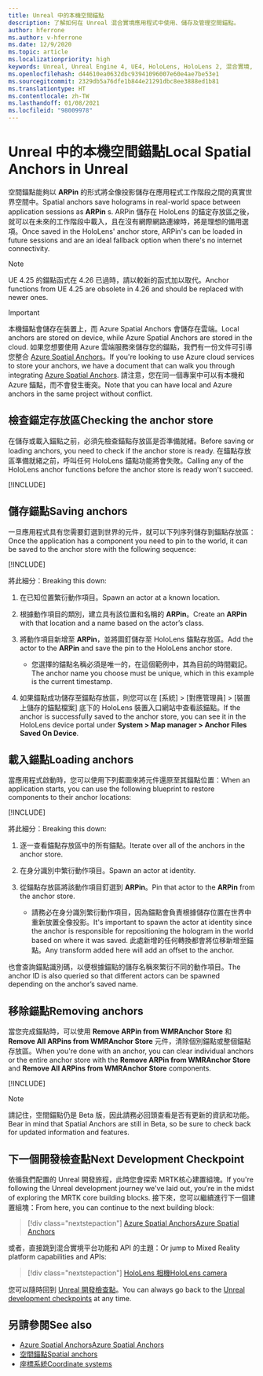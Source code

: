 ```yaml
---
title: Unreal 中的本機空間錨點
description: 了解如何在 Unreal 混合實境應用程式中使用、儲存及管理空間錨點。
author: hferrone
ms.author: v-hferrone
ms.date: 12/9/2020
ms.topic: article
ms.localizationpriority: high
keywords: Unreal, Unreal Engine 4, UE4, HoloLens, HoloLens 2, 混合實境, 開發, 功能, 文件, 指南, 全像投影, 空間錨點, 混合實境頭戴式裝置, windows 混合實境頭戴式裝置, 虛擬實境頭戴式裝置
ms.openlocfilehash: d44610ea0632dbc93941096007e60e4ae7be53e1
ms.sourcegitcommit: 2329db5a76dfe1b844e21291dbc8ee3888ed1b81
ms.translationtype: HT
ms.contentlocale: zh-TW
ms.lasthandoff: 01/08/2021
ms.locfileid: "98009978"
---
```

# <a name="local-spatial-anchors-in-unreal"></a><span data-ttu-id="1b4d1-104">Unreal 中的本機空間錨點</span><span class="sxs-lookup"><span data-stu-id="1b4d1-104">Local Spatial Anchors in Unreal</span></span>

<span data-ttu-id="1b4d1-105">空間錨點能夠以 **ARPin** 的形式將全像投影儲存在應用程式工作階段之間的真實世界空間中。</span><span class="sxs-lookup"><span data-stu-id="1b4d1-105">Spatial anchors save holograms in real-world space between application sessions as **ARPin** s.</span></span> <span data-ttu-id="1b4d1-106">ARPin 儲存在 HoloLens 的錨定存放區之後，就可以在未來的工作階段中載入，且在沒有網際網路連線時，將是理想的備用選項。</span><span class="sxs-lookup"><span data-stu-id="1b4d1-106">Once saved in the HoloLens' anchor store, ARPin's can be loaded in future sessions and are an ideal fallback option when there's no internet connectivity.</span></span>

> [!NOTE]
> <span data-ttu-id="1b4d1-107">UE 4.25 的錨點函式在 4.26 已過時，請以較新的函式加以取代。</span><span class="sxs-lookup"><span data-stu-id="1b4d1-107">Anchor functions from UE 4.25 are obsolete in 4.26 and should be replaced with newer ones.</span></span> 

> [!IMPORTANT]
> <span data-ttu-id="1b4d1-108">本機錨點會儲存在裝置上，而 Azure Spatial Anchors 會儲存在雲端。</span><span class="sxs-lookup"><span data-stu-id="1b4d1-108">Local anchors are stored on device, while Azure Spatial Anchors are stored in the cloud.</span></span> <span data-ttu-id="1b4d1-109">如果您想要使用 Azure 雲端服務來儲存您的錨點，我們有一份文件可引導您整合 [Azure Spatial Anchors](unreal-azure-spatial-anchors.md)。</span><span class="sxs-lookup"><span data-stu-id="1b4d1-109">If you're looking to use Azure cloud services to store your anchors, we have a document that can walk you through integrating [Azure Spatial Anchors](unreal-azure-spatial-anchors.md).</span></span> <span data-ttu-id="1b4d1-110">請注意，您在同一個專案中可以有本機和 Azure 錨點，而不會發生衝突。</span><span class="sxs-lookup"><span data-stu-id="1b4d1-110">Note that you can have local and Azure anchors in the same project without conflict.</span></span>

## <a name="checking-the-anchor-store"></a><span data-ttu-id="1b4d1-111">檢查錨定存放區</span><span class="sxs-lookup"><span data-stu-id="1b4d1-111">Checking the anchor store</span></span>

<span data-ttu-id="1b4d1-112">在儲存或載入錨點之前，必須先檢查錨點存放區是否準備就緒。</span><span class="sxs-lookup"><span data-stu-id="1b4d1-112">Before saving or loading anchors, you need to check if the anchor store is ready.</span></span>  <span data-ttu-id="1b4d1-113">在錨點存放區準備就緒之前，呼叫任何 HoloLens 錨點功能將會失敗。</span><span class="sxs-lookup"><span data-stu-id="1b4d1-113">Calling any of the HoloLens anchor functions before the anchor store is ready won't succeed.</span></span>  

[!INCLUDE[](includes/tabs-sa-1.md)]

## <a name="saving-anchors"></a><span data-ttu-id="1b4d1-114">儲存錨點</span><span class="sxs-lookup"><span data-stu-id="1b4d1-114">Saving anchors</span></span>

<span data-ttu-id="1b4d1-115">一旦應用程式具有您需要釘選到世界的元件，就可以下列序列儲存到錨點存放區：</span><span class="sxs-lookup"><span data-stu-id="1b4d1-115">Once the application has a component you need to pin to the world, it can be saved to the anchor store with the following sequence:</span></span> 

[!INCLUDE[](includes/tabs-sa-2.md)]

<span data-ttu-id="1b4d1-116">將此細分：</span><span class="sxs-lookup"><span data-stu-id="1b4d1-116">Breaking this down:</span></span>
1. <span data-ttu-id="1b4d1-117">在已知位置繁衍動作項目。</span><span class="sxs-lookup"><span data-stu-id="1b4d1-117">Spawn an actor at a known location.</span></span>
2. <span data-ttu-id="1b4d1-118">根據動作項目的類別，建立具有該位置和名稱的 **ARPin**。</span><span class="sxs-lookup"><span data-stu-id="1b4d1-118">Create an **ARPin** with that location and a name based on the actor’s class.</span></span> 
3. <span data-ttu-id="1b4d1-119">將動作項目新增至 **ARPin**，並將圖釘儲存至 HoloLens 錨點存放區。</span><span class="sxs-lookup"><span data-stu-id="1b4d1-119">Add the actor to the **ARPin** and save the pin to the HoloLens anchor store.</span></span>  
    * <span data-ttu-id="1b4d1-120">您選擇的錨點名稱必須是唯一的，在這個範例中，其為目前的時間戳記。</span><span class="sxs-lookup"><span data-stu-id="1b4d1-120">The anchor name you choose must be unique, which in this example is the current timestamp.</span></span> 

4. <span data-ttu-id="1b4d1-121">如果錨點成功儲存至錨點存放區，則您可以在 [系統] > [對應管理員] > [裝置上儲存的錨點檔案] 底下的 HoloLens 裝置入口網站中查看該錨點。</span><span class="sxs-lookup"><span data-stu-id="1b4d1-121">If the anchor is successfully saved to the anchor store, you can see it in the HoloLens device portal under **System > Map manager > Anchor Files Saved On Device**.</span></span> 

## <a name="loading-anchors"></a><span data-ttu-id="1b4d1-122">載入錨點</span><span class="sxs-lookup"><span data-stu-id="1b4d1-122">Loading anchors</span></span>

<span data-ttu-id="1b4d1-123">當應用程式啟動時，您可以使用下列藍圖來將元件還原至其錨點位置：</span><span class="sxs-lookup"><span data-stu-id="1b4d1-123">When an application starts, you can use the following blueprint to restore components to their anchor locations:</span></span>

[!INCLUDE[](includes/tabs-sa-3.md)]

<span data-ttu-id="1b4d1-124">將此細分：</span><span class="sxs-lookup"><span data-stu-id="1b4d1-124">Breaking this down:</span></span>
1. <span data-ttu-id="1b4d1-125">逐一查看錨點存放區中的所有錨點。</span><span class="sxs-lookup"><span data-stu-id="1b4d1-125">Iterate over all of the anchors in the anchor store.</span></span> 
2. <span data-ttu-id="1b4d1-126">在身分識別中繁衍動作項目。</span><span class="sxs-lookup"><span data-stu-id="1b4d1-126">Spawn an actor at identity.</span></span>
3. <span data-ttu-id="1b4d1-127">從錨點存放區將該動作項目釘選到 **ARPin**。</span><span class="sxs-lookup"><span data-stu-id="1b4d1-127">Pin that actor to the **ARPin** from the anchor store.</span></span>  

    * <span data-ttu-id="1b4d1-128">請務必在身分識別繁衍動作項目，因為錨點會負責根據儲存位置在世界中重新放置全像投影。</span><span class="sxs-lookup"><span data-stu-id="1b4d1-128">It's important to spawn the actor at identity since the anchor is responsible for repositioning the hologram in the world based on where it was saved.</span></span> <span data-ttu-id="1b4d1-129">此處新增的任何轉換都會將位移新增至錨點。</span><span class="sxs-lookup"><span data-stu-id="1b4d1-129">Any transform added here will add an offset to the anchor.</span></span> 

<span data-ttu-id="1b4d1-130">也會查詢錨點識別碼，以便根據錨點的儲存名稱來繁衍不同的動作項目。</span><span class="sxs-lookup"><span data-stu-id="1b4d1-130">The anchor ID is also queried so that different actors can be spawned depending on the anchor’s saved name.</span></span> 

## <a name="removing-anchors"></a><span data-ttu-id="1b4d1-131">移除錨點</span><span class="sxs-lookup"><span data-stu-id="1b4d1-131">Removing anchors</span></span> 

<span data-ttu-id="1b4d1-132">當您完成錨點時，可以使用 **Remove ARPin from WMRAnchor Store** 和 **Remove All ARPins from WMRAnchor Store** 元件，清除個別錨點或整個錨點存放區。</span><span class="sxs-lookup"><span data-stu-id="1b4d1-132">When you're done with an anchor, you can clear individual anchors or the entire anchor store with the **Remove ARPin from WMRAnchor Store** and **Remove All ARPins from WMRAnchor Store** components.</span></span>

[!INCLUDE[](includes/tabs-sa-4.md)]

> [!NOTE]
> <span data-ttu-id="1b4d1-133">請記住，空間錨點仍是 Beta 版，因此請務必回頭查看是否有更新的資訊和功能。</span><span class="sxs-lookup"><span data-stu-id="1b4d1-133">Bear in mind that Spatial Anchors are still in Beta, so be sure to check back for updated information and features.</span></span>

## <a name="next-development-checkpoint"></a><span data-ttu-id="1b4d1-134">下一個開發檢查點</span><span class="sxs-lookup"><span data-stu-id="1b4d1-134">Next Development Checkpoint</span></span>

<span data-ttu-id="1b4d1-135">依循我們配置的 Unreal 開發旅程，此時您會探索 MRTK核心建置組塊。</span><span class="sxs-lookup"><span data-stu-id="1b4d1-135">If you're following the Unreal development journey we've laid out, you're in the midst of exploring the MRTK core building blocks.</span></span> <span data-ttu-id="1b4d1-136">接下來，您可以繼續進行下一個建置組塊：</span><span class="sxs-lookup"><span data-stu-id="1b4d1-136">From here, you can continue to the next building block:</span></span> 

> [!div class="nextstepaction"]
> [<span data-ttu-id="1b4d1-137">Azure Spatial Anchors</span><span class="sxs-lookup"><span data-stu-id="1b4d1-137">Azure Spatial Anchors</span></span>](unreal-azure-spatial-anchors.md)

<span data-ttu-id="1b4d1-138">或者，直接跳到混合實境平台功能和 API 的主題：</span><span class="sxs-lookup"><span data-stu-id="1b4d1-138">Or jump to Mixed Reality platform capabilities and APIs:</span></span>

> [!div class="nextstepaction"]
> [<span data-ttu-id="1b4d1-139">HoloLens 相機</span><span class="sxs-lookup"><span data-stu-id="1b4d1-139">HoloLens camera</span></span>](unreal-hololens-camera.md)

<span data-ttu-id="1b4d1-140">您可以隨時回到 [Unreal 開發檢查點](unreal-development-overview.md#2-core-building-blocks)。</span><span class="sxs-lookup"><span data-stu-id="1b4d1-140">You can always go back to the [Unreal development checkpoints](unreal-development-overview.md#2-core-building-blocks) at any time.</span></span>

## <a name="see-also"></a><span data-ttu-id="1b4d1-141">另請參閱</span><span class="sxs-lookup"><span data-stu-id="1b4d1-141">See also</span></span>

* [<span data-ttu-id="1b4d1-142">Azure Spatial Anchors</span><span class="sxs-lookup"><span data-stu-id="1b4d1-142">Azure Spatial Anchors</span></span>](unreal-azure-spatial-anchors.md)
* [<span data-ttu-id="1b4d1-143">空間錨點</span><span class="sxs-lookup"><span data-stu-id="1b4d1-143">Spatial anchors</span></span>](../../design/spatial-anchors.md)
* [<span data-ttu-id="1b4d1-144">座標系統</span><span class="sxs-lookup"><span data-stu-id="1b4d1-144">Coordinate systems</span></span>](../../design/coordinate-systems.md)
